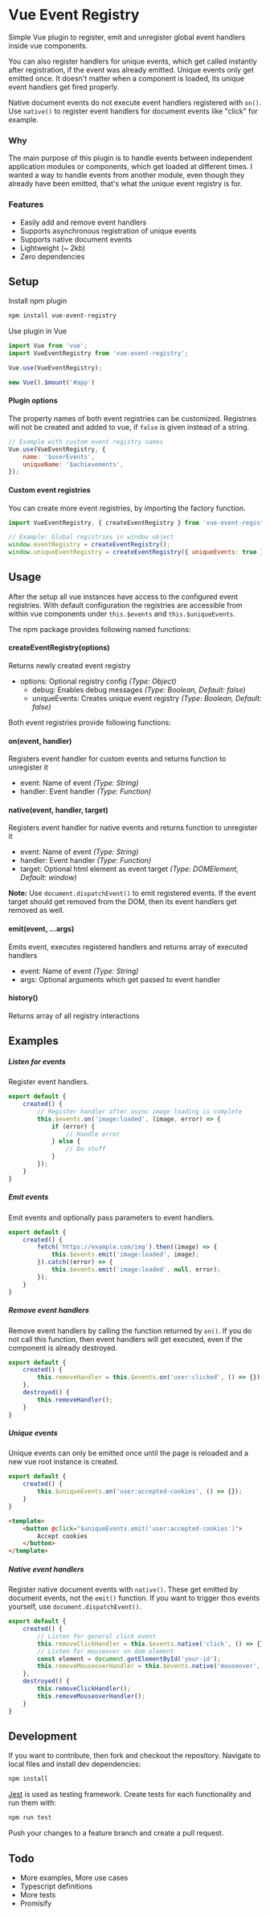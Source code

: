 # Vue Event Registry

Simple Vue plugin to register, emit and unregister global event handlers inside vue components.

You can also register handlers for unique events, which get called instantly after registration, 
if the event was already emitted. Unique events only get emitted once.
It doesn't matter when a component is loaded, its unique event handlers get fired properly.

Native document events do not execute event handlers registered with `on()`.
Use `native()` to register event handlers for document events like "click" for example.

### Why

The main purpose of this plugin is to handle events between independent application modules or components, 
which get loaded at different times. I wanted a way to handle events from another module, even though they already
have been emitted, that's what the unique event registry is for.

### Features

* Easily add and remove event handlers
* Supports asynchronous registration of unique events
* Supports native document events
* Lightweight (\~ 2kb)
* Zero dependencies

## Setup

Install npm plugin

```bash
npm install vue-event-registry
```

Use plugin in Vue

```javascript
import Vue from 'vue';
import VueEventRegistry from 'vue-event-registry';

Vue.use(VueEventRegistry);

new Vue().$mount('#app')
```

#### Plugin options

The property names of both event registries can be customized. 
Registries will not be created and added to vue, if `false` is given instead of a string.

```javascript
// Example with custom event registry names
Vue.use(VueEventRegistry, {
    name: '$userEvents',
    uniqueName: '$achievements',
});
```

#### Custom event registries

You can create more event registries, by importing the factory function.

```javascript
import VueEventRegistry, { createEventRegistry } from 'vue-event-registry';

// Example: Global registries in window object
window.eventRegistry = createEventRegistry();
window.uniqueEventRegistry = createEventRegistry({ uniqueEvents: true });
```

## Usage

After the setup all vue instances have access to the configured event registries.
With default configuration the registries are accessible from within vue components under 
`this.$events` and `this.$uniqueEvents`.

The npm package provides following named functions:

#### createEventRegistry(options)
Returns newly created event registry
* options: Optional registry config _(Type: Object)_
  * debug: Enables debug messages _(Type: Boolean, Default: false)_
  * uniqueEvents: Creates unique event registry _(Type: Boolean, Default: false)_

Both event registries provide following functions:

#### on(event, handler)
Registers event handler for custom events and returns function to unregister it
* event: Name of event _(Type: String)_
* handler: Event handler _(Type: Function)_

#### native(event, handler, target)
Registers event handler for native events and returns function to unregister it
* event: Name of event _(Type: String)_
* handler: Event handler _(Type: Function)_
* target: Optional html element as event target _(Type: DOMElement, Default: window)_

**Note:** Use `document.dispatchEvent()` to emit registered events.
If the event target should get removed from the DOM, then its event handlers get removed as well.

#### emit(event, ...args)
Emits event, executes registered handlers and returns array of executed handlers
* event: Name of event _(Type: String)_
* args: Optional arguments which get passed to event handler

#### history()
Returns array of all registry interactions

## Examples

##### Listen for events 

Register event handlers.

```javascript
export default {
    created() {
        // Register handler after async image loading is complete
        this.$events.on('image:loaded', (image, error) => {
            if (error) {
                // Handle error
            } else {
                // Do stuff
            }
        });
    }
}
```

##### Emit events 

Emit events and optionally pass parameters to event handlers.

```javascript
export default {
    created() {
        fetch('https://example.com/img').then((image) => {
            this.$events.emit('image:loaded', image);
        }).catch((error) => {
            this.$events.emit('image:loaded', null, error);
        });
    }
}
```

##### Remove event handlers

Remove event handlers by calling the function returned by `on()`.
If you do not call this function, then event handlers will get executed, even if the component is already destroyed.

```javascript
export default {
    created() {
        this.removeHandler = this.$events.on('user:clicked', () => {});
    },
    destroyed() {
        this.removeHandler();
    }
}
```

##### Unique events

Unique events can only be emitted once until the page is reloaded and a new vue root instance is created.

```javascript
export default {
    created() {
        this.$uniqueEvents.on('user:accepted-cookies', () => {});
    }
}
```

```html
<template>
    <button @click="$uniqueEvents.emit('user:accepted-cookies')">
        Accept cookies
    </button>
</template>
```

##### Native event handlers

Register native document events with `native()`. 
These get emitted by document events, not the `emit()` function.
If you want to trigger thos events yourself, use `document.dispatchEvent()`.

```javascript
export default {
    created() {
        // Listen for general click event
        this.removeClickHandler = this.$events.native('click', () => {});
        // Listen for mouseover on dom element 
        const element = document.getElementById('your-id');
        this.removeMouseoverHandler = this.$events.native('mouseover', () => {}, element);
    },
    destroyed() {
        this.removeClickHandler();
        this.removeMouseoverHandler();
    }
}
```

## Development 

If you want to contribute, then fork and checkout the repository.
Navigate to local files and install dev dependencies:

```bash
npm install
```

[Jest](https://jestjs.io/docs/en/getting-started) is used as testing framework.
Create tests for each functionality and run them with:

```bash
npm run test
```

Push your changes to a feature branch and create a pull request.

## Todo 

* More examples, More use cases
* Typescript definitions
* More tests
* Promisify